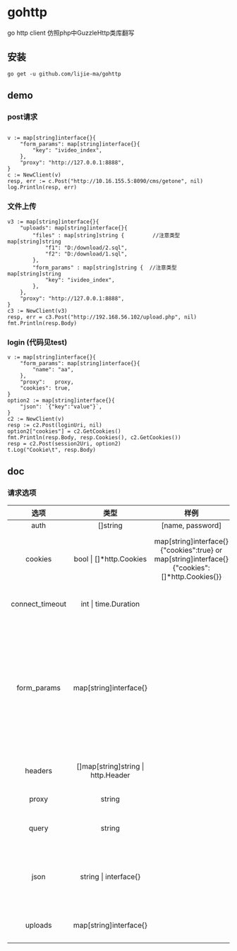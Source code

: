 # gohttp
go http client
仿照php中GuzzleHttp类库翻写
## 安装
```
go get -u github.com/lijie-ma/gohttp
```

## demo

### post请求
```golang

v := map[string]interface{}{
    "form_params": map[string]interface{}{
        "key": "ivideo_index",
    },
    "proxy": "http://127.0.0.1:8888",
}
c := NewClient(v)
resp, err := c.Post("http://10.16.155.5:8090/cms/getone", nil)
log.Println(resp, err)

```
### 文件上传
```cassandraql
v3 := map[string]interface{}{
    "uploads": map[string]interface{}{
        "files" : map[string]string {         //注意类型map[string]string
            "f1": "D:/download/2.sql",
            "f2": "D:/download/1.sql",
        },
        "form_params" : map[string]string {  //注意类型map[string]string
            "key": "ivideo_index",
        },
    },
    "proxy": "http://127.0.0.1:8888",
}
c3 := NewClient(v3)
resp, err = c3.Post("http://192.168.56.102/upload.php", nil)
fmt.Println(resp.Body)
```

### login (代码见test)
```cassandraql
v := map[string]interface{}{
    "form_params": map[string]interface{}{
        "name": "aa",
    },
    "proxy":   proxy,
    "cookies": true,
}
option2 := map[string]interface{}{
    "json": `{"key":"value"}`,
}
c2 := NewClient(v)
resp := c2.Post(loginUri, nil)
option2["cookies"] = c2.GetCookies()
fmt.Println(resp.Body, resp.Cookies(), c2.GetCookies())
resp = c2.Post(session2Uri, option2)
t.Log("Cookie\t", resp.Body)

```

## doc
### 请求选项
| 选项 | 类型 | 样例 | 备注 |
| :------:| :------: | :------: | :------: |
| auth | []string | [name, password] | |
| cookies | bool &vert; []*http.Cookies | map[string]interface{}{"cookies":true} or <br>map[string]interface{}{"cookies":[]*http.Cookies{}}| true 表示开启cookie， http.cookies 表示本次请求要传送的cookies|
| connect_timeout | int &vert; time.Duration |  | 连接超时时间，如果传递int类型，单位是秒 |
| form_params | map[string]interface{} |  |关联数组由表单字段键值对构成，每个字段值可以是一个字符串或一个包含字符串元素的数组。 当没有准备 "Content-Type" 报文头的时候，将设置为 "application/x-www-form-urlencoded" |
| headers |[]map[string]string &vert; http.Header |  |默认的设置有ua、content-type |
| proxy | string |  | reqeust时 使用的代理 |
| query | string |  | 会被拼接到url后，目前仅支持string类型 |
| json | string &vert; interface{} |  | interface{}类型会调用json.Marshal， content-type 会设置为application/json |
| uploads | map[string]interface{} |  | 参考类domo 中的uploads[文件上传](#文件上传)  |
